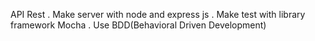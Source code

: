 API Rest
. Make server with node and express js
. Make test with library framework Mocha
. Use BDD(Behavioral Driven Development)
